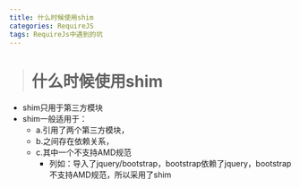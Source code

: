 ```yaml
---
title: 什么时候使用shim
categories: RequireJS
tags: RequireJs中遇到的坑
---
```


># 什么时候使用shim
+ shim只用于第三方模块
+ shim一般适用于：
    - a.引用了两个第三方模块，
    - b.之间存在依赖关系，
    - c.其中一个不支持AMD规范
        + 列如：导入了jquery/bootstrap，bootstrap依赖了jquery，bootstrap不支持AMD规范，所以采用了shim